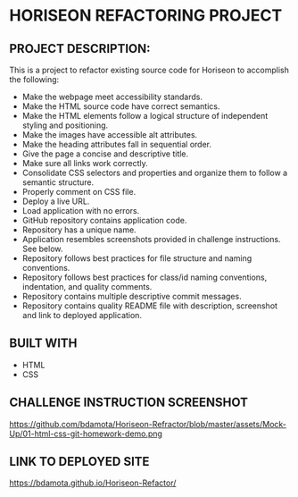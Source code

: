 # HORISEON REFACTORING PROJECT

## PROJECT DESCRIPTION:
This is a project to refactor existing source code for Horiseon to accomplish the following:
* Make the webpage meet accessibility standards.
* Make the HTML source code have correct semantics. 
* Make the HTML elements follow a logical structure of independent styling and positioning.
* Make the images have accessible alt attributes.
* Make the heading attributes fall in sequential order. 
* Give the page a concise and descriptive title. 
* Make sure all links work correctly. 
* Consolidate CSS selectors and properties and organize them to follow a semantic structure.  
* Properly comment on CSS file. 
* Deploy a live URL. 
* Load application with no errors. 
* GitHub repository contains application code. 
* Repository has a unique name. 
* Application resembles screenshots provided in challenge instructions. See below. 
* Repository follows best practices for file structure and naming conventions. 
* Repository follows best practices for class/id naming conventions, indentation, and quality comments. 
* Repository contains multiple descriptive commit messages. 
* Repository contains quality README file with description, screenshot and link to deployed application. 

## BUILT WITH 
* HTML 
* CSS

## CHALLENGE INSTRUCTION SCREENSHOT 
https://github.com/bdamota/Horiseon-Refractor/blob/master/assets/Mock-Up/01-html-css-git-homework-demo.png

## LINK TO DEPLOYED SITE
https://bdamota.github.io/Horiseon-Refactor/

